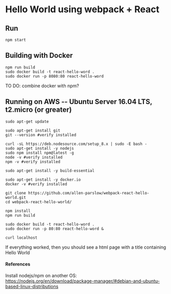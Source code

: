 # Hello World using webpack + React

## Run 

```
npm start
```

## Building with Docker

```
npm run build
sudo docker build -t react-hello-word .
sudo docker run -p 8080:80 react-hello-word
```

TO DO: combine docker with npm?

## Running on AWS -- Ubuntu Server 16.04 LTS, t2.micro (or greater)

```
sudo apt-get update

sudo apt-get install git
git --version #verify installed

curl -sL https://deb.nodesource.com/setup_8.x | sudo -E bash -
sudo apt-get install -y nodejs
sudo npm install npm@latest -g
node -v #verify installed
npm -v #verify installed

sudo apt-get install -y build-essential

sudo apt-get install -y docker.io
docker -v #verify installed

git clone https://github.com/allen-parslow/webpack-react-hello-world.git
cd webpack-react-hello-world/

npm install
npm run build

sudo docker build -t react-hello-word .
sudo docker run -p 80:80 react-hello-word &

curl localhost
```

If everything worked, then you should see a html page with a title containing Hello World

#### References
Install nodejs/npm on another OS: https://nodejs.org/en/download/package-manager/#debian-and-ubuntu-based-linux-distributions